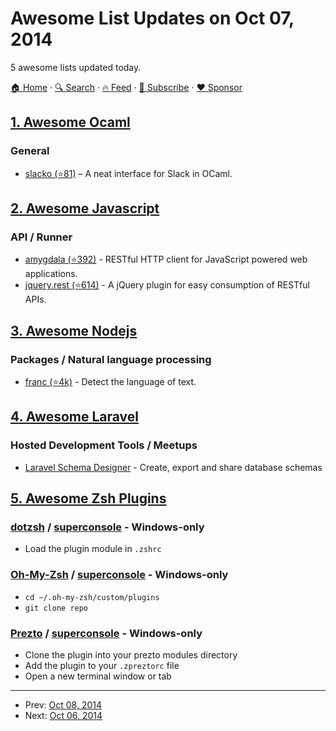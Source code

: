 # Awesome List Updates on Oct 07, 2014

5 awesome lists updated today.

[🏠 Home](/README.md) · [🔍 Search](https://www.trackawesomelist.com/search/) · [🔥 Feed](https://www.trackawesomelist.com/rss.xml) · [📮 Subscribe](https://trackawesomelist.us17.list-manage.com/subscribe?u=d2f0117aa829c83a63ec63c2f&id=36a103854c) · [❤️  Sponsor](https://github.com/sponsors/theowenyoung)



## [1. Awesome Ocaml](/content/ocaml-community/awesome-ocaml/README.md)

### General

*   [slacko (⭐81)](https://github.com/Leonidas-from-XIV/slacko) – A neat interface for Slack in OCaml.

## [2. Awesome Javascript](/content/sorrycc/awesome-javascript/README.md)

### API / Runner

*   [amygdala (⭐392)](https://github.com/lincolnloop/amygdala) - RESTful HTTP client for JavaScript powered web applications.
*   [jquery.rest (⭐614)](https://github.com/jpillora/jquery.rest) - A jQuery plugin for easy consumption of RESTful APIs.

## [3. Awesome Nodejs](/content/sindresorhus/awesome-nodejs/README.md)

### Packages / Natural language processing

*   [franc (⭐4k)](https://github.com/wooorm/franc) - Detect the language of text.

## [4. Awesome Laravel](/content/chiraggude/awesome-laravel/README.md)

### Hosted Development Tools / Meetups

*   [Laravel Schema Designer](http://laravelsd.com/) - Create, export and share database schemas

## [5. Awesome Zsh Plugins](/content/unixorn/awesome-zsh-plugins/README.md)

### [dotzsh](https://github.com/dotphiles/dotzsh) / [superconsole](https://github.com/alexchmykhalo/superconsole) - Windows-only

*   Load the plugin module in `.zshrc`

### [Oh-My-Zsh](http://ohmyz.sh/) / [superconsole](https://github.com/alexchmykhalo/superconsole) - Windows-only

*   `cd ~/.oh-my-zsh/custom/plugins`
*   `git clone repo`

### [Prezto](https://github.com/sorin-ionescu/prezto) / [superconsole](https://github.com/alexchmykhalo/superconsole) - Windows-only

*   Clone the plugin into your prezto modules directory
*   Add the plugin to your `.zpreztorc` file
*   Open a new terminal window or tab

---

- Prev: [Oct 08, 2014](/content/2014/10/08/README.md)
- Next: [Oct 06, 2014](/content/2014/10/06/README.md)